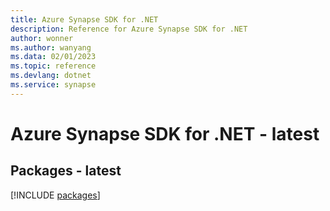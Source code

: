 ```yaml
---
title: Azure Synapse SDK for .NET
description: Reference for Azure Synapse SDK for .NET
author: wonner
ms.author: wanyang
ms.data: 02/01/2023
ms.topic: reference
ms.devlang: dotnet
ms.service: synapse
---
```

# Azure Synapse SDK for .NET - latest
## Packages - latest
[!INCLUDE [packages](synapse-index.md)]